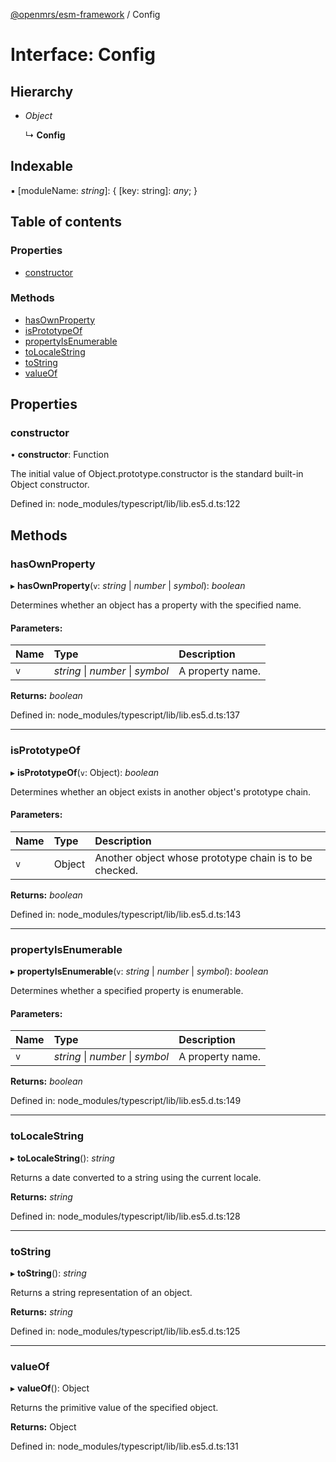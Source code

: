[@openmrs/esm-framework](../API.md) / Config

# Interface: Config

## Hierarchy

* *Object*

  ↳ **Config**

## Indexable

▪ [moduleName: *string*]: { [key: string]: *any*;  }

## Table of contents

### Properties

- [constructor](config.md#constructor)

### Methods

- [hasOwnProperty](config.md#hasownproperty)
- [isPrototypeOf](config.md#isprototypeof)
- [propertyIsEnumerable](config.md#propertyisenumerable)
- [toLocaleString](config.md#tolocalestring)
- [toString](config.md#tostring)
- [valueOf](config.md#valueof)

## Properties

### constructor

• **constructor**: Function

The initial value of Object.prototype.constructor is the standard built-in Object constructor.

Defined in: node_modules/typescript/lib/lib.es5.d.ts:122

## Methods

### hasOwnProperty

▸ **hasOwnProperty**(`v`: *string* \| *number* \| *symbol*): *boolean*

Determines whether an object has a property with the specified name.

#### Parameters:

Name | Type | Description |
:------ | :------ | :------ |
`v` | *string* \| *number* \| *symbol* | A property name.    |

**Returns:** *boolean*

Defined in: node_modules/typescript/lib/lib.es5.d.ts:137

___

### isPrototypeOf

▸ **isPrototypeOf**(`v`: Object): *boolean*

Determines whether an object exists in another object's prototype chain.

#### Parameters:

Name | Type | Description |
:------ | :------ | :------ |
`v` | Object | Another object whose prototype chain is to be checked.    |

**Returns:** *boolean*

Defined in: node_modules/typescript/lib/lib.es5.d.ts:143

___

### propertyIsEnumerable

▸ **propertyIsEnumerable**(`v`: *string* \| *number* \| *symbol*): *boolean*

Determines whether a specified property is enumerable.

#### Parameters:

Name | Type | Description |
:------ | :------ | :------ |
`v` | *string* \| *number* \| *symbol* | A property name.    |

**Returns:** *boolean*

Defined in: node_modules/typescript/lib/lib.es5.d.ts:149

___

### toLocaleString

▸ **toLocaleString**(): *string*

Returns a date converted to a string using the current locale.

**Returns:** *string*

Defined in: node_modules/typescript/lib/lib.es5.d.ts:128

___

### toString

▸ **toString**(): *string*

Returns a string representation of an object.

**Returns:** *string*

Defined in: node_modules/typescript/lib/lib.es5.d.ts:125

___

### valueOf

▸ **valueOf**(): Object

Returns the primitive value of the specified object.

**Returns:** Object

Defined in: node_modules/typescript/lib/lib.es5.d.ts:131
